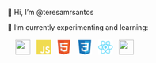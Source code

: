 👋 Hi, I’m @teresamrsantos


🌱 I’m currently experimenting and learning: <br/> <br/>
 &nbsp; &nbsp;
<img src="https://user-images.githubusercontent.com/109983739/181197620-501ee6c6-a9e7-462b-9549-4ca41b7c2033.png" width="30" height="30" /> &nbsp; <img src="https://raw.githubusercontent.com/devicons/devicon/master/icons/javascript/javascript-plain.svg" width="30" height="30" /> &nbsp; <img src="https://raw.githubusercontent.com/devicons/devicon/master/icons/html5/html5-original.svg" width="30" height="30" /> &nbsp; <img src="https://raw.githubusercontent.com/devicons/devicon/master/icons/css3/css3-original.svg" width="30" height="30" /> &nbsp; <img src="https://raw.githubusercontent.com/devicons/devicon/master/icons/react/react-original.svg" width="30" height="30" /> &nbsp; <img src="https://camo.githubusercontent.com/2b6b50702c658cdfcf440cef1eb88c7e0e5a16ce0eb6ab8bc933da7697c12213/68747470733a2f2f63646e2e6a7364656c6976722e6e65742f67682f64657669636f6e732f64657669636f6e2f69636f6e732f72656475782f72656475782d6f726967696e616c2e737667" width="30" height="30" />



<!---
teresamrsantos/teresamrsantos is a ✨ special ✨ repository because its `README.md` (this file) appears on your GitHub profile.
You can click the Preview link to take a look at your changes.
--->
